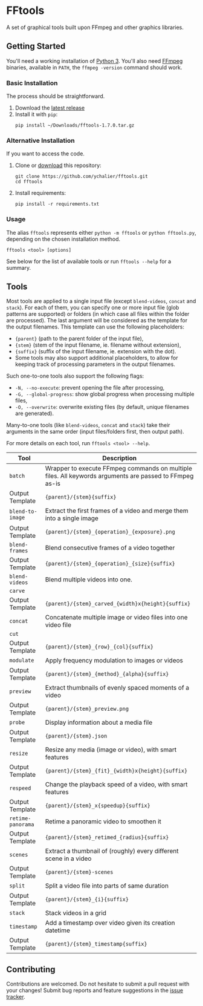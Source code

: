 # FFtools

A set of graphical tools built upon FFmpeg and other graphics libraries.

## Getting Started

You'll need a working installation of [Python 3](https://www.python.org/). You'll also need [FFmpeg](https://ffmpeg.org/) binaries, available in `PATH`, the `ffmpeg -version` command should work.

### Basic Installation

The process should be straightforward.

1. Download the [latest release](https://github.com/ychalier/fftools/releases)
2. Install it with `pip`:
   ```console
   pip install ~/Downloads/fftools-1.7.0.tar.gz
   ```

### Alternative Installation

If you want to access the code.

1. Clone or [download](https://github.com/ychalier/fftools/archive/refs/heads/main.zip) this repository:
   ```console
   git clone https://github.com/ychalier/fftools.git
   cd fftools
   ```
2. Install requirements:
   ```console
   pip install -r requirements.txt
   ```

### Usage

The alias `fftools` represents either `python -m fftools` or `python fftools.py`, depending on the chosen installation method.

```console
fftools <tool> [options]
```

See below for the list of available tools or run `fftools --help` for a summary.

## Tools

Most tools are applied to a single input file (except `blend-videos`, `concat` and `stack`). For each of them, you can specify one or more input file (glob patterns are supported) or folders (in which case all files within the folder are processed). The last argument will be considered as the template for the output filenames. This template can use the following placeholders:

- `{parent}` (path to the parent folder of the input file),
- `{stem}` (stem of the input filename, ie. filename without extension),
- `{suffix}` (suffix of the input filename, ie. extension with the dot).
- Some tools may also support additional placeholders, to allow for keeping track of processing parameters in the output filenames.

Such one-to-one tools also support the following flags:
- `-N, --no-execute`: prevent opening the file after processing,
- `-G, --global-progress`: show global progress when processing multiple files,
- `-O, --overwrite`: overwrite existing files (by default, unique filenames are generated).

Many-to-one tools (like `blend-videos`, `concat` and `stack`) take their arguments in the same order (input files/folders first, then output path).

For more details on each tool, run `fftools <tool> --help`.

Tool | Description 
---- | ----------- 
`batch` | Wrapper to execute FFmpeg commands on multiple files. All keywords arguments are passed to FFmpeg as-is 
Output Template | `{parent}/{stem}{suffix}`
`blend-to-image` | Extract the first frames of a video and merge them into a single image 
Output Template | `{parent}/{stem}_{operation}_{exposure}.png`
`blend-frames` | Blend consecutive frames of a video together 
Output Template | `{parent}/{stem}_{operation}_{size}{suffix}`
`blend-videos` | Blend multiple videos into one.
`carve` |  | Resize an image using [seam carving](https://en.m.wikipedia.org/wiki/Seam_carving) (adapted from [andrewcampbell/seam-carving](https://github.com/andrewdcampbell/seam-carving), GPL3) 
Output Template | `{parent}/{stem}_carved_{width}x{height}{suffix}`
`concat` | Concatenate multiple image or video files into one video file
`cut` |  | Cut a media (image or video) in a grid given the size of the cells 
Output Template | `{parent}/{stem}_{row}_{col}{suffix}`
`modulate` | Apply frequency modulation to images or videos 
Output Template | `{parent}/{stem}_{method}_{alpha}{suffix}`
`preview` | Extract thumbnails of evenly spaced moments of a video 
Output Template | `{parent}/{stem}_preview.png`
`probe` | Display information about a media file 
Output Template | `{parent}/{stem}.json`
`resize` | Resize any media (image or video), with smart features 
Output Template | `{parent}/{stem}_{fit}_{width}x{height}{suffix}`
`respeed` | Change the playback speed of a video, with smart features 
Output Template | `{parent}/{stem}_x{speedup}{suffix}`
`retime-panorama` | Retime a panoramic video to smoothen it 
Output Template | `{parent}/{stem}_retimed_{radius}{suffix}`
`scenes` | Extract a thumbnail of (roughly) every different scene in a video 
Output Template | `{parent}/{stem}-scenes`
`split` | Split a video file into parts of same duration 
Output Template | `{parent}/{stem}_{i}{suffix}`
`stack` | Stack videos in a grid
`timestamp` | Add a timestamp over video given its creation datetime 
Output Template | `{parent}/{stem}_timestamp{suffix}`

## Contributing

Contributions are welcomed. Do not hesitate to submit a pull request with your changes! Submit bug reports and feature suggestions in the [issue tracker](https://github.com/ychalier/transflow/issues/new/choose).
